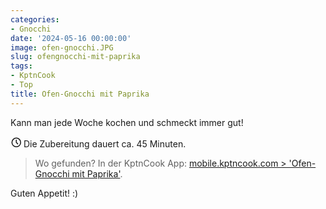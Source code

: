 ```yaml
---
categories:
- Gnocchi
date: '2024-05-16 00:00:00'
image: ofen-gnocchi.JPG
slug: ofengnocchi-mit-paprika
tags:
- KptnCook
- Top
title: Ofen-Gnocchi mit Paprika
---
```



Kann man jede Woche kochen und schmeckt immer gut!

<svg xmlns="http://www.w3.org/2000/svg" class="icon icon-tabler icon-tabler-clock" width="17" height="17" viewBox="0 0 22 22" stroke-width="2" stroke="currentColor" fill="none" stroke-linecap="round" stroke-linejoin="round">
  <path stroke="none" d="M0 0h24v24H0z"></path>
  <circle cx="12" cy="12" r="9"></circle>
  <polyline points="12 7 12 12 15 15"></polyline>
</svg> Die Zubereitung dauert ca. 45 Minuten.

> Wo gefunden? In der KptnCook App: [mobile.kptncook.com > 'Ofen-Gnocchi mit Paprika'](https://mobile.kptncook.com/recipe/pinterest/ofen-gnocchi-mit-paprika/650fd503?lang=de).

Guten Appetit! :)